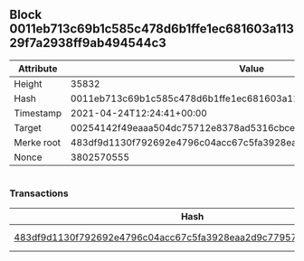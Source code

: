 ## Block 0011eb713c69b1c585c478d6b1ffe1ec681603a11329f7a2938ff9ab494544c3

Attribute | Value
--- | ---
Height | 35832
Hash | 0011eb713c69b1c585c478d6b1ffe1ec681603a11329f7a2938ff9ab494544c3
Timestamp | 2021-04-24T12:24:41+00:00
Target | 00254142f49eaaa504dc75712e8378ad5316cbcead634704b3734b6271167cc4
Merke root | 483df9d1130f792692e4796c04acc67c5fa3928eaa2d9c779574e862ddd196c4
Nonce | 3802570555

```

```

### Transactions

Hash | Amount
--- | ---
[483df9d1130f792692e4796c04acc67c5fa3928eaa2d9c779574e862ddd196c4](483df9d1130f792692e4796c04acc67c5fa3928eaa2d9c779574e862ddd196c4.md) | 10.00000000 SKEPTI 
